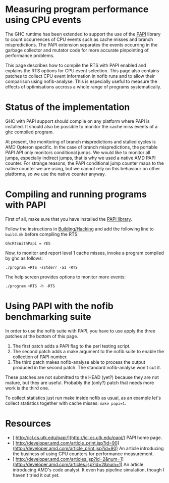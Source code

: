 # Measuring program performance using CPU events


The GHC runtime has been extended to support the use of the [ PAPI](http://icl.cs.utk.edu/papi/) library to count occurrences of CPU events such as cache misses and branch mispredictions. The PAPI extension separates the events occurring in the garbage collector and mutator code for more accurate pinpointing of performance problems.


This page describes how to compile the RTS with PAPI enabled and explains the RTS options for CPU event selection. This page also contains patches to collect CPU event information in nofib runs and to allow their comparison using nofib-analyse. This is especially useful to measure the effects of optimisations accross a whole range of programs systematically.

# Status of the implementation


GHC with PAPI support should compile on any platform where PAPI is installed. It should also be possible to monitor the cache miss events of a ghc compiled program.


At present, the monitoring of branch mispredictions and stalled cycles is AMD Opteron specific. In the case of branch mispredictions, the portable PAPI API only monitors conditional jumps. We would like to monitor all jumps, especially indirect jumps, that is why we used a native AMD PAPI counter. For strange reasons, the PAPI conditional jump counter maps to the native counter we are using, but we cannot rely on this behaviour on other platforms, so we use the native counter anyway.

# Compiling and running programs with PAPI


First of all, make sure that you have installed the [ PAPI library](http://icl.cs.utk.edu/papi/).


Follow the instructions in [Building/Hacking](building/hacking) and add the following line to `build.mk` before compiling the RTS:

```wiki
GhcRtsWithPapi = YES
```


Now, to monitor and report level 1 cache misses, invoke a program compiled by ghc as follows:

```wiki
./program +RTS -sstderr -a1 -RTS
```


The help screen provides options to monitor more events:

```wiki
./program +RTS -h -RTS
```

# Using PAPI with the nofib benchmarking suite


In order to use the nofib suite with PAPI, you have to use apply the three patches at the bottom of this page.

1. The first patch adds a PAPI flag to the perl testing script.
1. The second patch adds a make argument to the nofib suite to enable the collection of PAPI number.
1. The third patch makes nofib-analyse able to process the output produced in the second patch. The standard nofib-analyse won't cut it.


These patches are not submitted to the HEAD (yet?) because they are not mature, but they are useful. Probably the (only?) patch that needs more work is the third one.


To collect statistics just run make inside nofib as usual, as an example let's collect statistics together with cache misses: `make papi=1`.

# Resources

- [ http://icl.cs.utk.edu/papi/](http://icl.cs.utk.edu/papi/) PAPI home page.
- [ http://developer.amd.com/article_print.jsp?id=90](http://developer.amd.com/article_print.jsp?id=90) An article introducing the business of using CPU counters for performance measurement.
- [ http://developer.amd.com/articles.jsp?id=2&num=1](http://developer.amd.com/articles.jsp?id=2&num=1) An article introducing AMD's code analyst. It even has pipeline simulation, though I haven't tried it out yet.
